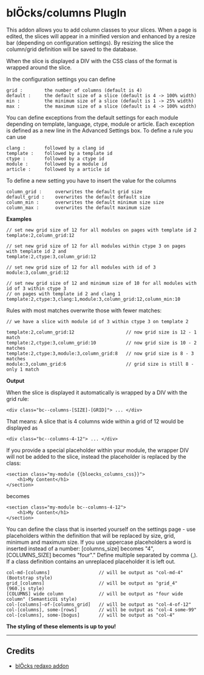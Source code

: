 blÖcks/columns PlugIn
============================

This addon allows you to add column classes to your slices. When a page is edited, the slices will appear in a minified
version and enhanced by a resize bar (depending on configuration settings). By resizing the slice the column/grid
definition will be saved to the database.

When the slice is displayed a DIV with the CSS class of the format is wrapped around the slice.

In the configuration settings you can define

    grid :        the number of columns (default is 4)
    default :     the default size of a slice (default is 4 -> 100% width)
    min :         the minimum size of a slice (default is 1 -> 25% width)
    max :         the maximum size of a slice (default is 4 -> 100% width)

You can define exceptions from the default settings for each module depending on template, language, ctype, module or article.
Each exception is defined as a new line in the Advanced Settings box. To define a rule you can use

    clang :       followed by a clang id
    template :    followed by a template id
    ctype :       followed by a ctype id
    module :      followed by a module id
    article :     followed by a article id

To define a new setting you have to insert the value for the columns

    column_grid :     overwrites the default grid size
    default_grid :    overwrites the default default size
    column_min :      overwrites the default minimum size size
    column_max :      overwrites the default maximum size

**Examples**

    // set new grid size of 12 for all modules on pages with template id 2
    template:2,column_grid:12

    // set new grid size of 12 for all modules within ctype 3 on pages with template id 2 and
    template:2,ctype:3,column_grid:12

    // set new grid size of 12 for all modules with id of 3
    module:3,column_grid:12

    // set new grid size of 12 and minimum size of 10 for all modules with id of 3 within ctype 3
    // on pages with template id 2 and clang 1
    template:2,ctype:3,clang:1,module:3,column_grid:12,column_min:10

Rules with most matches overwrite those with fewer matches:

    // we have a slice with module id of 3 within ctype 3 on template 2

    template:2,column_grid:12                   // now grid size is 12 - 1 match
    template:2,ctype:3,column_grid:10           // now grid size is 10 - 2 matches
    template:2,ctype:3,module:3,column_grid:8   // now grid size is 8 - 3 matches
    module:3,column_grid:6                      // grid size is still 8 - only 1 match

**Output**

When the slice is displayed it automatically is wrapped by a DIV with the grid rule:

    <div class="bc--columns-[SIZE]-[GRID]"> ... </div>

That means: A slice that is 4 columns wide within a grid of 12 would be displayed as

    <div class="bc--columns-4-12"> ... </div>

If you provide a special placeholder within your module, the wrapper DIV will not be added to the
slice, instead the placeholder is replaced by the class:

    <section class="my-module {{bloecks_columns_css}}">
        <h1>My Content</h1>
    </section>

becomes

    <section class="my-module bc--columns-4-12">
        <h1>My Content</h1>
    </section>

You can define the class that is inserted yourself on the settings page - use placeholders within the definition
that will be replaced by size, grid, minimum and maximum size. If you use uppercase placeholders a word
is inserted instead of a number: [columns_size] becomes "4", [COLUMNS_SIZE] becomes "four"." Define multiple
separated by comma (,). If a class definition contains an unreplaced placeholder it is left out.

    col-md-[columns]                  // will be output as "col-md-4" (Bootstrap style)
    grid_[columns]                    // will be output as "grid_4" (960.js style)
    [COLUMNS] wide column             // will be output as "four wide column" (SemanticUi style)
    col-[columns]-of-[columns_grid]   // will be output as "col-4-of-12"
    col-[columns], some-[rows]        // will be output as "col-4 some-99"
    col-[columns], some-[bogus]       // will be output as "col-4"

**The styling of these elements is up to you!**

---
Credits
-------
* [blÖcks redaxo addon](https://github.com/FriendsOfREDAXO/bloecks)
